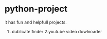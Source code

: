 # python-project
it has fun and helpfull projects.
1. dublicate finder
2.youtube video dowlnoader
 

